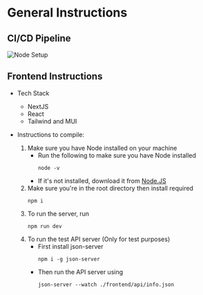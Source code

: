 # General Instructions

## CI/CD Pipeline

![Node Setup](https://github.com/PowerHouse-Project/Production/actions/workflows/devOps.yml/badge.svg)

## Frontend Instructions

- Tech Stack

  - NextJS
  - React
  - Tailwind and MUI

- Instructions to compile:
  1. Make sure you have Node installed on your machine
     - Run the following to make sure you have Node installed
       ```
       node -v
       ```
     - If it's not installed, download it from [Node.JS](https://nodejs.org/)
  2. Make sure you're in the root directory then install required
     ```shell
     npm i
     ```
  3. To run the server, run
     ```shell
     npm run dev
     ```
  4. To run the test API server (Only for test purposes)
     - First install json-server
       ```shell
       npm i -g json-server
       ```
     - Then run the API server using
       ```shell
       json-server --watch ./frontend/api/info.json
       ```
